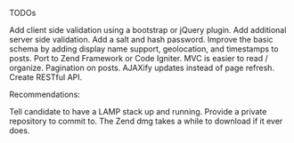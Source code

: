 TODOs

Add client side validation using a bootstrap or jQuery plugin.
Add additional server side validation.
Add a salt and hash password.
Improve the basic schema by adding display name support, geolocation, and timestamps to posts.
Port to Zend Framework or Code Igniter. MVC is easier to read / organize. 
Pagination on posts.
AJAXify updates instead of page refresh.
Create RESTful API.

Recommendations:

Tell candidate to have a LAMP stack up and running.
Provide a private repository to commit to.
The Zend dmg takes a while to download if it ever does.
